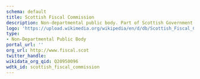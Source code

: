 ```yaml
---
schema: default
title: Scottish Fiscal Commission
description: Non-departmental public body. Part of Scottish Government
logo: 'https://upload.wikimedia.org/wikipedia/en/d/db/Scottish_Fiscal_Commission_logo.jpg'
type:
- Non-Departmental Public Body
portal_url: ''
org_url: http://www.fiscal.scot
twitter_handle: 
wikidata_org_qid: Q20950096
wdtk_id: scottish_fiscal_commission
---
```


